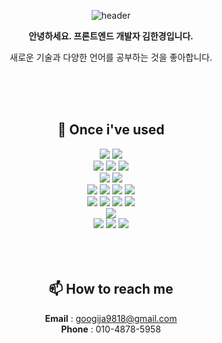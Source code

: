 <div align="center">

![header](https://capsule-render.vercel.app/api?type=waving&color=auto&height=300&section=header&text=Hi%20there👋&fontSize=90&animation=fadeIn&fontAlignY=38&desc=&descAlignY=51&descAlign=62)

  **안녕하세요. 프론트엔드 개발자 김한경입니다.**
  
  새로운 기술과 다양한 언어를 공부하는 것을 좋아합니다. 
  
<br/>
<br/>
<br/>


## 🔨 Once i've used
<div>
  <img src="https://img.shields.io/badge/c++-00599C?style=for-the-badge&logo=c%2B%2B&logoColor=white">
  <img src="https://img.shields.io/badge/python-3776AB?style=for-the-badge&logo=python&logoColor=white"> 
  <br>
  <img src="https://img.shields.io/badge/html5-E34F26?style=for-the-badge&logo=html5&logoColor=white"> 
  <img src="https://img.shields.io/badge/css-1572B6?style=for-the-badge&logo=css3&logoColor=white"> 
  <img src="https://img.shields.io/badge/javascript-F7DF1E?style=for-the-badge&logo=javascript&logoColor=black"> 
  <br>
  <img src="https://img.shields.io/badge/react-61DAFB?style=for-the-badge&logo=react&logoColor=black"> 
 <img src="https://img.shields.io/badge/React Native-61DAFB?style=for-the-badge&logo=React&logoColor=black"/>
  <br>
 <img src="https://img.shields.io/badge/Postman-FF6C37?style=for-the-badge&logo=Postman&logoColor=white"/>
  <img src="https://img.shields.io/badge/oracle-F80000?style=for-the-badge&logo=oracle&logoColor=white"> 
  <img src="https://img.shields.io/badge/mysql-4479A1?style=for-the-badge&logo=mysql&logoColor=white"> 
  <img src="https://img.shields.io/badge/mongoDB-47A248?style=for-the-badge&logo=MongoDB&logoColor=white">
  <br>
  <img src="https://img.shields.io/badge/bootstrap-7952B3?style=for-the-badge&logo=bootstrap&logoColor=white">
  <img src="https://img.shields.io/badge/tailwindcss-0F172A?style=for-the-badge&logo=tailwindcss&logoColor=white"> 
  <img src="https://img.shields.io/badge/styled components-DB7093?style=for-the-badge&logo=styled-components&logoColor=white"/>
 <img src="https://img.shields.io/badge/Sass-CC6699?style=for-the-badge&logo=Sass&logoColor=white"/>
  <br>
  <img src="https://img.shields.io/badge/amazonaws-232F3E?style=for-the-badge&logo=amazonaws&logoColor=white"> 
  <br>
  <img src="https://img.shields.io/badge/github-181717?style=for-the-badge&logo=github&logoColor=white">
  <img src="https://img.shields.io/badge/git-F05032?style=for-the-badge&logo=git&logoColor=white">
  <img src="https://img.shields.io/badge/fontawesome-339AF0?style=for-the-badge&logo=fontawesome&logoColor=white">
  <br>

</div>

<br/>
<br/>
<br/>


## 📫 How to reach me

**Email** : googija9818@gmail.com   <br/>
**Phone** : 010-4878-5958
<br/>

<!--


Here are some ideas to get you started:

- 🔭 I’m currently working on ...
- 🌱 I’m currently learning ...
- 👯 I’m looking to collaborate on ...
- 🤔 I’m looking for help with ...
- 💬 Ask me about ...
- 📫 How to reach me: ...
- 😄 Pronouns: ...
- ⚡ Fun fact: ...
-->
</div>
